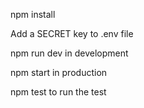 npm install

Add a SECRET key to .env file

npm run dev in development

npm start in production

npm test to run the test